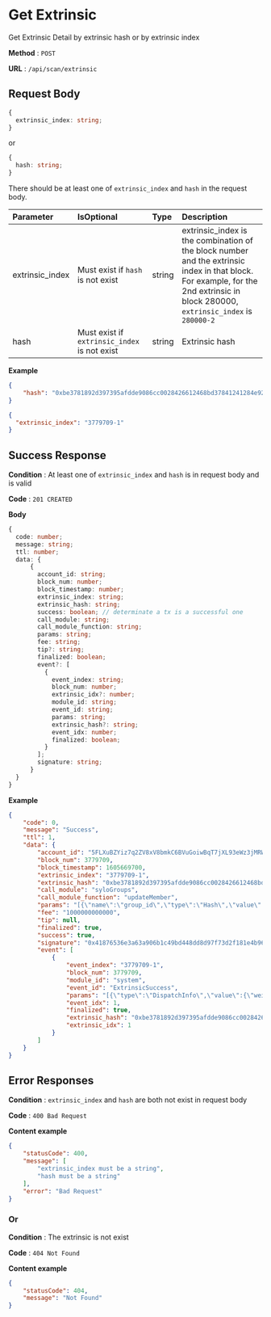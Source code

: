 # Get Extrinsic

Get Extrinsic Detail by extrinsic hash or by extrinsic index

**Method** : `POST`

**URL** : `/api/scan/extrinsic`


## Request Body

```ts
{
  extrinsic_index: string;
}
```
or
```ts
{
  hash: string;
}
```
There should be at least one of `extrinsic_index` and `hash` in the request body.

| Parameter | IsOptional | Type | Description |
|:----------|:---|:-----|:------------|
|extrinsic_index|Must exist if `hash` is not exist|string|extrinsic_index is the combination of the block number and the extrinsic index in that block.<br>For example, for the 2nd extrinsic in block 280000, `extrinsic_index` is `280000-2`|
|hash|Must exist if `extrinsic_index` is not exist|string|Extrinsic hash|


**Example** 
```json
{
	"hash": "0xbe3781892d397395afdde9086cc0028426612468bd37841241284e92facf34ea"
}
```
```json
{
  "extrinsic_index": "3779709-1"
}
```

## Success Response

**Condition** : At least one of `extrinsic_index` and `hash` is in request body and is valid

**Code** : `201 CREATED`

**Body**

```ts
{
  code: number;
  message: string;
  ttl: number;
  data: {
      {
        account_id: string;
        block_num: number;
        block_timestamp: number;
        extrinsic_index: string;
        extrinsic_hash: string;
        success: boolean; // determinate a tx is a successful one 
        call_module: string;
        call_module_function: string;
        params: string;
        fee: string;
        tip?: string;
        finalized: boolean;
        event?: [
          {  
            event_index: string;
            block_num: number;
            extrinsic_idx?: number;
            module_id: string;
            event_id: string;
            params: string;
            extrinsic_hash?: string;
            event_idx: number;
            finalized: boolean;
          }
        ];
        signature: string;
      }
  }
}


```


**Example**

```json
{
    "code": 0,
    "message": "Success",
    "ttl": 1,
    "data": {
        "account_id": "5FLXuBZYiz7q2ZV8xV8bmkC6BVuGoiwBqT7jXL93eWz3jMRW",
        "block_num": 3779709,
        "block_timestamp": 1605669700,
        "extrinsic_index": "3779709-1",
        "extrinsic_hash": "0xbe3781892d397395afdde9086cc0028426612468bd37841241284e92facf34ea",
        "call_module": "syloGroups",
        "call_module_function": "updateMember",
        "params": "[{\"name\":\"group_id\",\"type\":\"Hash\",\"value\":\"0x106851423c9fb772de97ab014bba76006e48c0d845acaddb377854bc57c51452\"},{\"name\":\"meta\",\"type\":\"Meta\",\"value\":[[\"chat:message:HEAD\",\"\\\"QmNxXEgMcfCVgdVD1pZBGPRQxLxjZ28m2js21mpRmSrq7i\\\"\"]]}]",
        "fee": "1000000000000",
        "tip": null,
        "finalized": true,
        "success": true,
        "signature": "0x41876536e3a63a906b1c49bd448dd8d97f73d2f181e4b96524b293fcccd81c04828cca95a87820d7d4f4962b5584ead08df1682ae1fae21da95cb0ee306f4904",
        "event": [
            {
                "event_index": "3779709-1",
                "block_num": 3779709,
                "module_id": "system",
                "event_id": "ExtrinsicSuccess",
                "params": "[{\"type\":\"DispatchInfo\",\"value\":{\"weight\":100000,\"class\":\"Normal\",\"paysFee\":true}}]",
                "event_idx": 1,
                "finalized": true,
                "extrinsic_hash": "0xbe3781892d397395afdde9086cc0028426612468bd37841241284e92facf34ea",
                "extrinsic_idx": 1
            }
        ]
    }
}
```

## Error Responses

**Condition** : `extrinsic_index` and `hash` are both not exist in request body

**Code** : `400 Bad Request`


**Content example**

```json
{
    "statusCode": 400,
    "message": [
        "extrinsic_index must be a string",
        "hash must be a string"
    ],
    "error": "Bad Request"
}
```

### Or

**Condition** : The extrinsic is not exist

**Code** : `404 Not Found`

**Content example**

```json
{
    "statusCode": 404,
    "message": "Not Found"
}
```